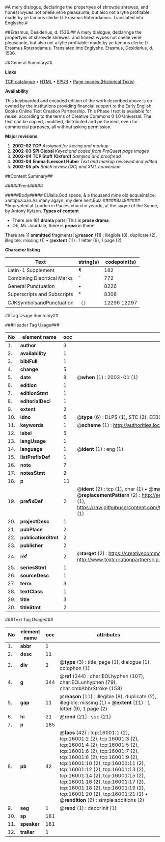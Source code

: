 #A mery dialogue, declaringe the propertyes of shrowde shrewes, and honest wyues not onelie verie pleasaunte, but also not a lytle profitable: made by ye famous clerke D. Erasmus Roterodamus. Translated into Englyshe.#

##Erasmus, Desiderius, d. 1536.##
A mery dialogue, declaringe the propertyes of shrowde shrewes, and honest wyues not onelie verie pleasaunte, but also not a lytle profitable: made by ye famous clerke D. Erasmus Roterodamus. Translated into Englyshe.
Erasmus, Desiderius, d. 1536.

##General Summary##

**Links**

[TCP catalogue](http://www.ota.ox.ac.uk/tcp/)  • 
[HTML](http://tei.it.ox.ac.uk/tcp/Texts-HTML/free/A00/A00332.html)  • 
[EPUB](http://tei.it.ox.ac.uk/tcp/Texts-EPUB/free/A00/A00332.epub) • 
[Page images (Historical Texts)](https://data.historicaltexts.jisc.ac.uk/view?pubId=eebo-99850775e&pageId=eebo-99850775e-16001-1)

**Availability**

This keyboarded and encoded edition of the
	       work described above is co-owned by the institutions
	       providing financial support to the Early English Books
	       Online Text Creation Partnership. This Phase I text is
	       available for reuse, according to the terms of Creative
	       Commons 0 1.0 Universal. The text can be copied,
	       modified, distributed and performed, even for
	       commercial purposes, all without asking permission.

**Major revisions**

1. __2002-02__ __TCP__ *Assigned for keying and markup*
1. __2002-03__ __SPi Global__ *Keyed and coded from ProQuest page images*
1. __2002-04__ __TCP Staff (Oxford)__ *Sampled and proofread*
1. __2002-04__ __Emma (Leeson) Huber__ *Text and markup reviewed and edited*
1. __2002-05__ __pfs__ *Batch review (QC) and XML conversion*

##Content Summary##

#####Front#####

#####Body#####
EUlalia.God spede, & a thousand mine old acqueintāce. xantippa.xan.As many agayn, my dere hert.Eula
#####Back#####
¶Imprynted at London in Paules churche yearde, at the sygne of the Sunne, by Antony Kytson.
**Types of content**

  * There are 181 **drama** parts! This is **prose drama**.
  * Oh, Mr. Jourdain, there is **prose** in there!

There are 11 **ommitted** fragments! 
 @__reason__ (11) : illegible (8), duplicate (2), illegible: missing (1)  •  @__extent__ (11) : 1 letter (9), 1 page (2)

**Character listing**


|Text|string(s)|codepoint(s)|
|---|---|---|
|Latin-1 Supplement|¶|182|
|Combining             Diacritical Marks|̄|772|
|General Punctuation|•|8226|
|Superscripts             and Subscripts|⁴|8308|
|CJKSymbolsandPunctuation|〈〉|12296 12297|

##Tag Usage Summary##

###Header Tag Usage###

|No|element name|occ|attributes|
|---|---|---|---|
|1.|__author__|3||
|2.|__availability__|1||
|3.|__biblFull__|1||
|4.|__change__|5||
|5.|__date__|8| @__when__ (1) : 2003-01 (1)|
|6.|__edition__|1||
|7.|__editionStmt__|1||
|8.|__editorialDecl__|1||
|9.|__extent__|2||
|10.|__idno__|6| @__type__ (6) : DLPS (1), STC (2), EEBO-CITATION (1), PROQUEST (1), VID (1)|
|11.|__keywords__|1| @__scheme__ (1) : http://authorities.loc.gov/ (1)|
|12.|__label__|5||
|13.|__langUsage__|1||
|14.|__language__|1| @__ident__ (1) : eng (1)|
|15.|__listPrefixDef__|1||
|16.|__note__|7||
|17.|__notesStmt__|2||
|18.|__p__|11||
|19.|__prefixDef__|2| @__ident__ (2) : tcp (1), char (1)  •  @__matchPattern__ (2) : ([0-9\-]+):([0-9IVX]+) (1), (.+) (1)  •  @__replacementPattern__ (2) : http://eebo.chadwyck.com/downloadtiff?vid=$1&page=$2 (1), https://raw.githubusercontent.com/textcreationpartnership/Texts/master/tcpchars.xml#$1 (1)|
|20.|__projectDesc__|1||
|21.|__pubPlace__|2||
|22.|__publicationStmt__|2||
|23.|__publisher__|2||
|24.|__ref__|2| @__target__ (2) : https://creativecommons.org/publicdomain/zero/1.0/ (1), http://www.textcreationpartnership.org/docs/. (1)|
|25.|__seriesStmt__|1||
|26.|__sourceDesc__|1||
|27.|__term__|3||
|28.|__textClass__|1||
|29.|__title__|3||
|30.|__titleStmt__|2||


###Text Tag Usage###

|No|element name|occ|attributes|
|---|---|---|---|
|1.|__abbr__|1||
|2.|__desc__|11||
|3.|__div__|3| @__type__ (3) : title_page (1), dialogue (1), colophon (1)|
|4.|__g__|344| @__ref__ (344) : char:EOLhyphen (107), char:EOLunhyphen (79), char:cmbAbbrStroke (158)|
|5.|__gap__|11| @__reason__ (11) : illegible (8), duplicate (2), illegible: missing (1)  •  @__extent__ (11) : 1 letter (9), 1 page (2)|
|6.|__hi__|21| @__rend__ (21) : sup (21)|
|7.|__p__|185||
|8.|__pb__|42| @__facs__ (42) : tcp:16001:1 (2), tcp:16001:2 (2), tcp:16001:3 (2), tcp:16001:4 (2), tcp:16001:5 (2), tcp:16001:6 (2), tcp:16001:7 (2), tcp:16001:8 (2), tcp:16001:9 (2), tcp:16001:10 (2), tcp:16001:11 (2), tcp:16001:12 (2), tcp:16001:13 (2), tcp:16001:14 (2), tcp:16001:15 (2), tcp:16001:16 (2), tcp:16001:17 (2), tcp:16001:18 (2), tcp:16001:19 (2), tcp:16001:20 (2), tcp:16001:21 (2)  •  @__rendition__ (2) : simple:additions (2)|
|9.|__seg__|1| @__rend__ (1) : decorInit (1)|
|10.|__sp__|181||
|11.|__speaker__|181||
|12.|__trailer__|1||
